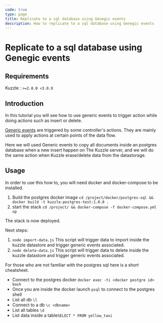 ```yaml
---
code: true
type: page
title: Replicate to a sql database using Genegic events
description: How to replicate to a sql database using Genegic events
---
```


# Replicate to a sql database using Genegic events

## Requirements

Kuzzle : `>=2.0.0 <3.0.0`

## Introduction

In this tutorial you will see how to use generic events to trigger action while doing actions such as insert or delete.

[Generic events](https://docs.kuzzle.io/core/2/plugins/guides/events/generic-document-events/) are triggered by some controller's actions. They are mainly used to apply actions at certain points of the data flow.

Here we will used Generic events to copy all documents inside an postgres database when a new insert happen on The Kuzzle server, and we will do the same action when Kuzzle erase/delete data from the datastorage.

## Usage

In order to use this how to, you will need docker and docker-compose to be installed.

1. Build the postgres docker image `cd /project/docker/postgres-sql && docker build -t kuzzle-postgres-test:1.0.0 .`
1. start the stack `cd /project/ && docker-compose -f docker-compose.yml up`

The stack is now deployed.

Next steps:

1. `node import-data.js` This script will trigger data to import inside the kuzzle datastore and trigger generic events associated.
1. `node delete-data.js` This script will trigger data to delete inside the kuzzle datastore and trigger generic events associated.


For those who are not familiar with the postgres sql here is a short cheatsheet.

* Connect to the postgres docker `docker exec -ti <docker postgre id> bash`
* Once you are inside the docker launch `psql` to connect to the postgres shell
* List all db `\l`
* Connect to a db `\c <dbname>`
* List all tables `\d`
* List data inside a table`SELECT * FROM yellow_taxi`